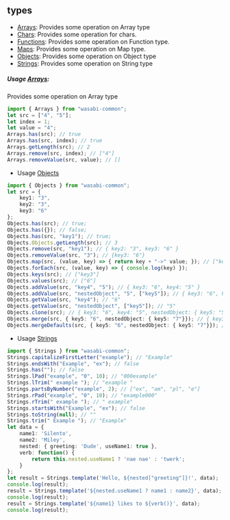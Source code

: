 ## types

  - [Arrays](https://wasabi-io.github.io/wasabi-common/modules/_types_arrays_.html): 
  Provides some operation on Array type
  - [Chars](https://wasabi-io.github.io/wasabi-common/modules/_types_chars_.html):
  Provides some operation for chars.
  - [Functions](https://wasabi-io.github.io/wasabi-common/modules/_types_functions_.html):
  Provides some operation on Function type.
  - [Maps](https://wasabi-io.github.io/wasabi-common/modules/_types_maps_.html):
  Provides some operation on Map type.
  - [Objects](https://wasabi-io.github.io/wasabi-common/modules/_types_objects_.html): 
  Provides some operation on Object type
  - [Strings](https://wasabi-io.github.io/wasabi-common/modules/_types_strings_.html):
  Provides some operation on String type


##### Usage [Arrays](https://wasabi-io.github.io/wasabi-common/modules/_types_arrays_.html): 
Provides some operation on Array type

```typescript
import { Arrays } from "wasabi-common";
let src = ["4", "5"];
let index = 1;
let value = "4";
Arrays.has(src); // true
Arrays.has(src, index); // true
Arrays.getLength(src); // 2
Arrays.remove(src, index); // ["4"]
Arrays.removeValue(src, value); // []
```

* Usage [Objects](https://wasabi-io.github.io/wasabi-common/modules/_types_objects_.html)

```typescript
import { Objects } from "wasabi-common";
let src = {
    key1: "3",
    key2: "3",
    key3: "6"
};
Objects.has(src); // true;
Objects.has({}); // false;
Objects.has(src, "key1"); // true;
Objects.Objects.getLength(src); // 3
Objects.remove(src, "key1"); // { key2: "3", key3: "6" }
Objects.removeValue(src, "3"); // {key3: "6"}
Objects.map(src, (value, key) => { return key + "->" value; }); // ["key3->6"]
Objects.forEach(src, (value, key) => { console.log(key) });
Objects.keys(src); // ["key3"]
Objects.values(src); // ["6"]
Objects.addValue(src, "key4", "5"); // { key3: "6", key4: "5" }
Objects.addValue(src, "nestedObject", "5", ["key5"]); // { key3: "6", key4: "5", nestedObject: { key5: "5"} }
Objects.getValue(src, "key4"); // "6"
Objects.getValue(src, "nestedObject", ["key5"]); // "5"
Objects.clone(src); // { key3: "6", key4: "5", nestedObject: { key5: "5"} }
Objects.merge(src, { key5: "6", nestedObject: { key5: "7"}}); // { key3: "6", key4: "5", key5: "6", nestedObject: { key5: "5"} }
Objects.mergeDefaults(src, { key5: "6", nestedObject: { key5: "7"}}); // { key3: "6", key4: "5", key5: "6", nestedObject: { key5: "7"} }
```

* Usage [Strings](https://wasabi-io.github.io/wasabi-common/modules/_types_strings_.html)
<a name="#strings"></a>
```typescript
import { Strings } from "wasabi-common";
Strings.capitalizeFirstLetter("example"); // "Example"
Strings.endsWith("Example", "ex"); // false
Strings.has(""); // false
Strings.lPad("example", "0", 10); // "000example"
Strings.lTrim(" example "); // "example "
Strings.partsByNumber("example", 2); // ["ex", "am", "pl", "e"]
Strings.rPad("example", "0", 10); // "example000"
Strings.rTrim(" example "); // " example"
Strings.startsWith("Example", "ex"); // false
Strings.toString(null); // ""
Strings.trim(" Example "); // "Example"
let data = {
    name1: 'Silento',
    name2: 'Miley',
    nested: { greeting: 'Dude', useName1: true },
    verb: function() {
        return this.nested.useName1 ? 'nae nae' : 'twerk';
    }
};
let result = Strings.template('Hello, ${nested["greeting"]}!', data);
console.log(result);
result = Strings.template('${nested.useName1 ? name1 : name2}', data);
console.log(result);
result = Strings.template('${name1} likes to ${verb()}', data);
console.log(result);
```
  